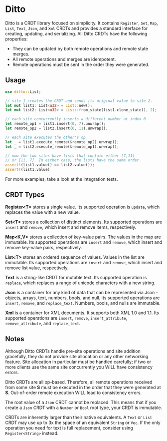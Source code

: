 Ditto
=====

Ditto is a CRDT library focused on simplicity. It contains `Register`, `Set`, `Map`, `List`, `Text`, `Json`, and `Xml` CRDTs and provides a standard interface for creating, updating, and serializing. All Ditto CRDTs have the following properties:

* They can be updated by both remote operations and remote state merges.
* All remote operations and merges are idempotent.
* Remote operations must be sent in the order they were generated.

## Usage

```rust
use ditto::List;

// site 1 creates the CRDT and sends its original value to site 2.
let mut list1: List<u32> = List::new();
let mut list2: List<u32> = List::from_state(list1.clone_state(), 2);

// each site concurrently inserts a different number at index 0
let remote_op1 = list1.insert(0, 7).unwrap();
let remote_op2 = list2.insert(0, 11).unwrap();

// each site executes the other's op
let _ = list1.execute_remote(&remote_op2).unwrap();
let _ = list2.execute_remote(&remote_op1).unwrap();

// now the two sites have lists that contain either [7,11]
// or [11, 7]. In either case, the lists have the same order.
assert!(list1.value() == list2.value());
assert!(list1.value)
```

For more examples, take a look at the integration tests.

## CRDT Types

**Register&lt;T&gt;** stores a single value. Its supported operation is `update`, which replaces the value with a new value.

**Set&lt;T&gt;** stores a collection of distinct elements. Its supported operations are `insert` and `remove`, which insert and remove items, respectively.

**Map&lt;K,V&gt;** stores a collection of key-value pairs. The values in the map are immutable. Its supported operations are `insert` and `remove`, which insert and remove key-value pairs, respectively.

**List&lt;T&gt;** stores an ordered sequence of values. Values in the list are immutable. Its supported operations are `insert` and `remove`, which insert and remove list value, respectively.

**Text** is a string-like CRDT for mutable text. Its supported operation is `replace`, which replaces a range of unicode characters with a new string.

**Json** is a container for any kind of data that can be represented via Json - objects, arrays, text, numbers, bools, and null. Its supported operations are `insert`, `remove`, and `replace_text`. Numbers, bools, and nulls are immutable.

**Xml** is a container for XML documents. It supports both XML 1.0 and 1.1. Its supported operations are `insert`, `remove`, `insert_attribute`, `remove_attribute`, and `replace_text`.

## Notes

Although Ditto CRDTs handle pre-site operations and site addition gracefully, they do not provide site allocation or any other networking feature. Site allocation in particular must be handled carefully; if two or more clients use the same site concurrently you WILL have consistency errors.

Ditto CRDTs are all op-based. Therefore, all remote operations received from some site **S** must be executed in the order that they were generated at **S**. Out-of-order remote execution WILL lead to consistency errors.

The root value of a `Json` CRDT cannot be replaced. This means that if you create a `Json` CRDT with a `Number` or `Bool` root type, your CRDT is immutable.

CRDTs are inherently larger than their native equivalents. A `Text` or `List` CRDT may use up to 3x the space of an equivalent `String` or `Vec`. If the only operation you need for text is full replacement, consider using `Register<String>` instead.
